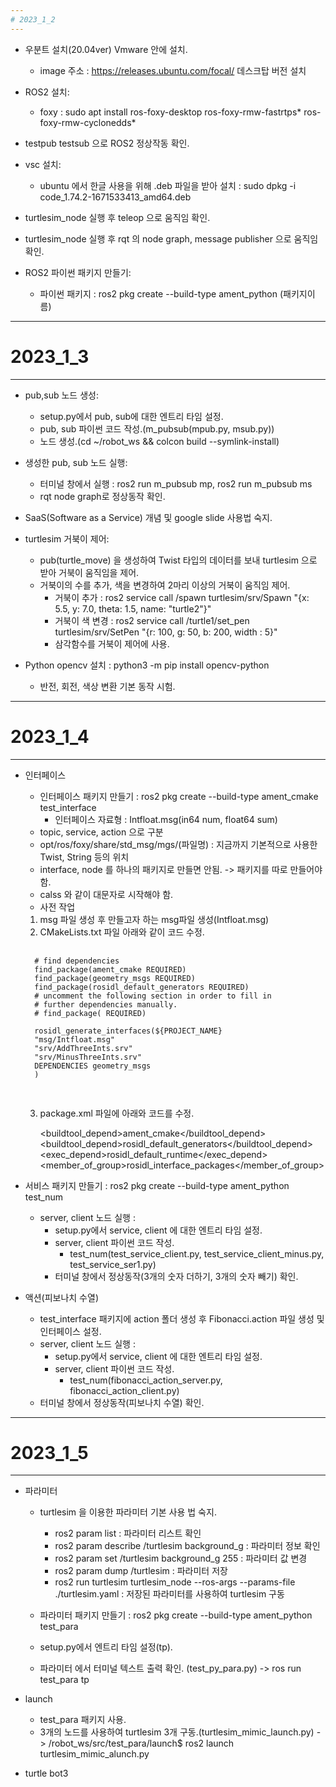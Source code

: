 ```yaml
---
# 2023_1_2
---
```

* 우분트 설치(20.04ver) Vmware 안에 설치.
    * image 주소 : https://releases.ubuntu.com/focal/ 데스크탑 버전 설치

* ROS2 설치:
    * foxy : sudo apt install ros-foxy-desktop ros-foxy-rmw-fastrtps* ros-foxy-rmw-cyclonedds*
* testpub testsub 으로 ROS2 정상작동 확인.

* vsc  설치:
    *  ubuntu 에서 한글 사용을 위해 .deb 파일을 받아 설치 : sudo dpkg -i code_1.74.2-1671533413_amd64.deb

* turtlesim_node 실행 후 teleop 으로 움직임 확인.

* turtlesim_node 실행 후 rqt 의 node graph, message publisher 으로 움직임 확인.

* ROS2 파이썬 패키지 만들기:
    * 파이썬 패키지 : ros2 pkg create --build-type ament_python (패키지이름)

---
# 2023_1_3
---
* pub,sub 노드 생성:
    * setup.py에서 pub, sub에 대한 엔트리 타임 설정.
    * pub, sub 파이썬 코드 작성.(m_pubsub(mpub.py, msub.py))
    * 노드 생성.(cd ~/robot_ws && colcon build --symlink-install)

* 생성한 pub, sub 노드 실행:
    * 터미널 창에서 실행 : ros2 run m_pubsub mp, ros2 run m_pubsub ms
    * rqt node graph로 정상동작 확인.

* SaaS(Software as a Service) 개념 및 google slide 사용법 숙지.

* turtlesim 거북이 제어:
    * pub(turtle_move) 을 생성하여 Twist 타입의 데이터를 보내 turtlesim 으로 받아 거북이 움직임을 제어.
    * 거북이의 수를 추가, 색을 변경하여 2마리 이상의 거북이 움직임 제어.
        * 거북이 추가 : ros2 service call /spawn turtlesim/srv/Spawn "{x: 5.5, y: 7.0, theta: 1.5, name: "turtle2"}"
        * 거북이 색 변경 : ros2 service call /turtle1/set_pen turtlesim/srv/SetPen "{r: 100, g: 50, b: 200, width : 5}"
        * 삼각함수를 거북이 제어에 사용.

* Python opencv 설치 : python3 -m pip install opencv-python
    * 반전, 회전, 색상 변환 기본 동작 시험.

---
# 2023_1_4
---
* 인터페이스
    * 인터페이스 패키지 만들기 : ros2 pkg create --build-type ament_cmake test_interface
        * 인터페이스 자료형 : Intfloat.msg(in64 num, float64 sum)
    * topic, service, action 으로 구분
    * opt/ros/foxy/share/std_msg/mgs/(파일명) : 지금까지 기본적으로 사용한 Twist, String 등의 위치
    * interface, node 를 하나의 패키지로 만들면 안됨. -> 패키지를 따로 만들어야 함.
    * calss 와 같이 대문자로 시작해야 함.
    * 사전 작업
    1. msg 파일 생성 후 만들고자 하는 msg파일 생성(Intfloat.msg)
    2. CMakeLists.txt 파일 아래와 같이 코드 수정.
    <pre>
    <code>
    # find dependencies
    find_package(ament_cmake REQUIRED)
    find_package(geometry_msgs REQUIRED)
    find_package(rosidl_default_generators REQUIRED)
    # uncomment the following section in order to fill in
    # further dependencies manually.
    # find_package(<dependency> REQUIRED)

    rosidl_generate_interfaces(${PROJECT_NAME}
    "msg/Intfloat.msg"
    "srv/AddThreeInts.srv"
    "srv/MinusThreeInts.srv"
    DEPENDENCIES geometry_msgs
    )
    </code>
    </pre>
    3. package.xml 파일에 아래와 코드를 수정.

        <buildtool_depend>ament_cmake</buildtool_depend>
        <buildtool_depend>rosidl_default_generators</buildtool_depend>
        <exec_depend>rosidl_default_runtime</exec_depend>
        <member_of_group>rosidl_interface_packages</member_of_group>

* 서비스 패키지 만들기 : ros2 pkg create --build-type ament_python test_num
    * server, client 노드 실행 :
        * setup.py에서 service, client 에 대한 엔트리 타임 설정.
        * server, client 파이썬 코드 작성.
            * test_num(test_service_client.py, test_service_client_minus.py, test_service_ser1.py)
        * 터미널 창에서 정상동작(3개의 숫자 더하기, 3개의 숫자 빼기) 확인.

* 액션(피보나치 수열)
    * test_interface 패키지에 action 폴더 생성 후 Fibonacci.action 파일 생성 및 인터페이스 설정.
    * server, client 노드 실행 :
        * setup.py에서 service, client 에 대한 엔트리 타임 설정.
        * server, client 파이썬 코드 작성.
            * test_num(fibonacci_action_server.py, fibonacci_action_client.py)
    *  터미널 창에서 정상동작(피보나치 수열) 확인.

---
# 2023_1_5
---
* 파라미터
    * turtlesim 을 이용한 파라미터 기본 사용 법 숙지.
        * ros2 param list : 파라미터 리스트 확인
        * ros2 param describe /turtlesim background_g : 파라미터 정보 확인
        * ros2 param set /turtlesim background_g 255 : 파라미터 값 변경
        * ros2 param dump /turtlesim : 파라미터 저장
        * ros2 run turtlesim turtlesim_node --ros-args --params-file ./turtlesim.yaml : 저장된 파라미터를 사용하여 turtlesim 구동

    * 파라미터 패키지 만들기 : ros2 pkg create --build-type ament_python test_para
    * setup.py에서 엔트리 타임 설정(tp).
    * 파라미터 에서 터미널 텍스트 출력 확인. (test_py_para.py) -> ros run test_para tp

* launch
    * test_para 패키지 사용.
    * 3개의 노드를 사용하여 turtlesim 3개 구동.(turtlesim_mimic_launch.py) -> /robot_ws/src/test_para/launch$ ros2 launch turtlesim_mimic_alunch.py

* turtle bot3
    
